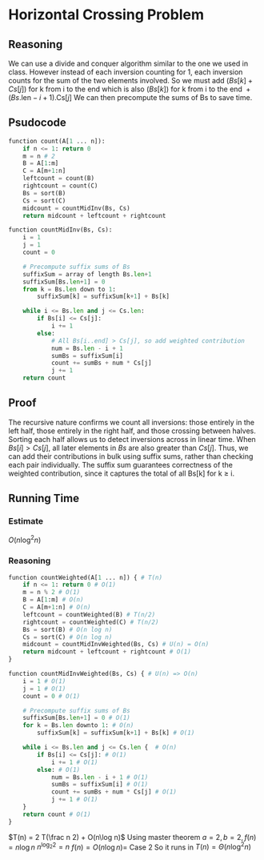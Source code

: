 # Horizontal Crossing Problem

## Reasoning

We can use a divide and conquer algorithm similar to the one we used in class. However instead of each inversion counting for 1, each inversion counts for the sum of the two elements involved. So we must add $(Bs[k] + Cs[j])\text { for k from i to the end}$ which is also $(Bs[k])\text { for k from i to the end } + (Bs\text{.len}-i+1).\text{Cs}[j]$ We can then precompute the sums of Bs to save time.

## Psudocode

```python
function count(A[1 ... n]):
    if n <= 1: return 0
    m = n # 2
    B = A[1:m]
    C = A[m+1:n]
    leftcount = count(B)
    rightcount = count(C)
    Bs = sort(B)
    Cs = sort(C)
    midcount = countMidInv(Bs, Cs)
    return midcount + leftcount + rightcount

function countMidInv(Bs, Cs):
    i = 1
    j = 1
    count = 0

    # Precompute suffix sums of Bs
    suffixSum = array of length Bs.len+1
    suffixSum[Bs.len+1] = 0
    from k = Bs.len down to 1:
        suffixSum[k] = suffixSum[k+1] + Bs[k]

    while i <= Bs.len and j <= Cs.len:
        if Bs[i] <= Cs[j]:
            i += 1
        else:
            # All Bs[i..end] > Cs[j], so add weighted contribution
            num = Bs.len - i + 1
            sumBs = suffixSum[i]
            count += sumBs + num * Cs[j]
            j += 1
    return count
```

## Proof

The recursive nature confirms we count all inversions: those entirely in the left half, those entirely in the right half, and those crossing between halves. Sorting each half allows us to detect inversions across in linear time. When $Bs[i] > Cs[j]$, all later elements in $Bs$ are also greater than $Cs[j]$. Thus, we can add their contributions in bulk using suffix sums, rather than checking each pair individually. The suffix sum guarantees correctness of the weighted contribution, since it captures the total of all Bs[k] for k ≥ i.

## Running Time

### Estimate

$O(n\log^2 n)$

### Reasoning

```python
function countWeighted(A[1 ... n]) { # T(n)
    if n <= 1: return 0 # O(1)
    m = n % 2 # O(1)
    B = A[1:m] # O(n)
    C = A[m+1:n] # O(n)
    leftcount = countWeighted(B) # T(n/2)
    rightcount = countWeighted(C) # T(n/2)
    Bs = sort(B) # O(n log n)
    Cs = sort(C) # O(n log n)
    midcount = countMidInvWeighted(Bs, Cs) # U(n) = O(n)
    return midcount + leftcount + rightcount # O(1)
}

function countMidInvWeighted(Bs, Cs) { # U(n) => O(n)
    i = 1 # O(1)
    j = 1 # O(1)
    count = 0 # O(1)

    # Precompute suffix sums of Bs
    suffixSum[Bs.len+1] = 0 # O(1)
    for k = Bs.len downto 1: # O(n)
        suffixSum[k] = suffixSum[k+1] + Bs[k] # O(1)

    while i <= Bs.len and j <= Cs.len {  # O(n)
        if Bs[i] <= Cs[j]: # O(1)
            i += 1 # O(1)
        else: # O(1)
            num = Bs.len - i + 1 # O(1)
            sumBs = suffixSum[i] # O(1)
            count += sumBs + num * Cs[j] # O(1)
            j += 1 # O(1)
    }
    return count # O(1)
}
```
$T(n) = 2 T(\frac n 2) + O(n\log n)$
Using master theorem
$a=2,b=2,f(n) = n\log n$
$n^{\log_2 2}=n$
$f(n)=O(n\log n) =$ Case 2
So it runs in $T(n) = \Theta(n\log^2 n)$